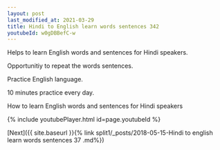 ```yaml
---
layout: post
last_modified_at: 2021-03-29
title: Hindi to English learn words sentences 342 
youtubeId: w0gDBBefC-w
---
```

 
 
Helps to learn English words and sentences for Hindi speakers.

Opportunitiy to repeat the words sentences. 

Practice English language. 
 
10 minutes practice every day. 
 
How to learn English words and sentences for Hindi speakers 
 
{% include youtubePlayer.html id=page.youtubeId %}
 
 
[Next]({{ site.baseurl }}{% link  split1/_posts/2018-05-15-Hindi to english learn words sentences 37 .md%})
 
